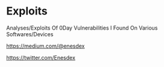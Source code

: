# Exploits
Analyses/Exploits Of 0Day Vulnerabilities I Found On Various Softwares/Devices

https://medium.com/@enesdex

https://twitter.com/Enesdex
